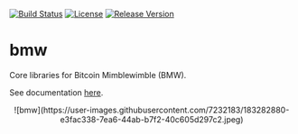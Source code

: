 [![Build Status](https://dev.azure.com/37miners/37miners/_apis/build/status/37miners.bmw?branchName=main)](https://dev.azure.com/37miners/37miners/_build?definitionId=3)
[![License](https://img.shields.io/github/license/37miners/bmw.svg)](https://github.com/37miners/bmw/blob/master/LICENSE)
[![Release Version](https://img.shields.io/github/v/release/37miners/bmw.svg)](https://github.com/37miners/bmw/releases)


# bmw

Core libraries for Bitcoin Mimblewimble (BMW).

See documentation [here](https://37miners.github.io/bmw/).

<p align="center">
![bmw](https://user-images.githubusercontent.com/7232183/183282880-e3fac338-7ea6-44ab-b7f2-40c605d297c2.jpeg)
</p>
